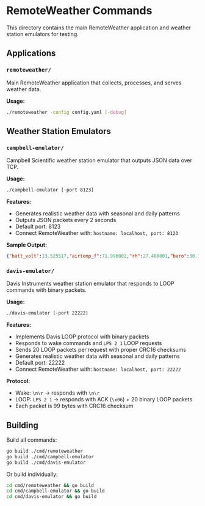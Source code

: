 # RemoteWeather Commands

This directory contains the main RemoteWeather application and weather station emulators for testing.

## Applications

### `remoteweather/`
Main RemoteWeather application that collects, processes, and serves weather data.

**Usage:**
```bash
./remoteweather -config config.yaml [-debug]
```

## Weather Station Emulators

### `campbell-emulator/`
Campbell Scientific weather station emulator that outputs JSON data over TCP.

**Usage:**
```bash
./campbell-emulator [-port 8123]
```

**Features:**
- Generates realistic weather data with seasonal and daily patterns
- Outputs JSON packets every 2 seconds
- Default port: 8123
- Connect RemoteWeather with: `hostname: localhost, port: 8123`

**Sample Output:**
```json
{"batt_volt":13.525517,"airtemp_f":71.996002,"rh":27.408001,"baro":30.176264,"baro_temp_f":79.087997,"slr_mj":0.008491,"slr_w":849.119934,"rain_in":0.000000,"wind_s":2.077000,"wind_d":70}
```

### `davis-emulator/`
Davis Instruments weather station emulator that responds to LOOP commands with binary packets.

**Usage:**
```bash
./davis-emulator [-port 22222]
```

**Features:**
- Implements Davis LOOP protocol with binary packets
- Responds to wake commands and `LPS 2 1` LOOP requests
- Sends 20 LOOP packets per request with proper CRC16 checksums
- Generates realistic weather data with seasonal and daily patterns
- Default port: 22222
- Connect RemoteWeather with: `hostname: localhost, port: 22222`

**Protocol:**
- Wake: `\n\r` → responds with `\n\r`
- LOOP: `LPS 2 1` → responds with ACK (`\x06`) + 20 binary LOOP packets
- Each packet is 99 bytes with CRC16 checksum

## Building

Build all commands:
```bash
go build ./cmd/remoteweather
go build ./cmd/campbell-emulator  
go build ./cmd/davis-emulator
```

Or build individually:
```bash
cd cmd/remoteweather && go build
cd cmd/campbell-emulator && go build
cd cmd/davis-emulator && go build
``` 